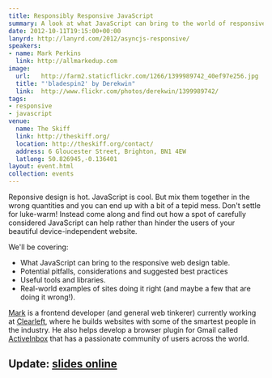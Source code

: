 ```yaml
---
title: Responsibly Responsive JavaScript
summary: A look at what JavaScript can bring to the world of responsive web design
date: 2012-10-11T19:15:00+00:00
lanyrd: http://lanyrd.com/2012/asyncjs-responsive/
speakers:
- name: Mark Perkins
  link: http://allmarkedup.com
image:
  url:   http://farm2.staticflickr.com/1266/1399989742_40ef97e256.jpg
  title: "'bladespin2' by Derekwin"
  link:  http://www.flickr.com/photos/derekwin/1399989742/
tags:
- responsive
- javascript
venue:
  name: The Skiff
  link: http://theskiff.org/
  location: http://theskiff.org/contact/
  address: 6 Gloucester Street, Brighton, BN1 4EW
  latlong: 50.826945,-0.136401
layout: event.html
collection: events
---
```


Reponsive design is hot. JavaScript is cool. But mix them together in the wrong
quantities and you can end up with a bit of a tepid mess. Don't settle for
luke-warm! Instead come along and find out how a spot of carefully considered
JavaScript can help rather than hinder the users of your beautiful
device-independent website.

We'll be covering:

- What JavaScript can bring to the responsive web design table.
- Potential pitfalls, considerations and suggested best practices
- Useful tools and libraries.
- Real-world examples of sites doing it right (and maybe a few that are doing
  it wrong!).

[Mark][#mark] is a frontend developer (and general web tinkerer) currently
working at [Clearleft][#clearleft], where he builds websites with some of the
smartest people in the industry. He also helps develop a browser plugin for
Gmail called [ActiveInbox][#activeinbox] that has a passionate community of
users across the world.

## Update: [slides online][#slides]

<script async class="speakerdeck-embed" data-id="507806c11d371f000203b9f8" data-ratio="1.3333333333333333" src="//speakerdeck.com/assets/embed.js"></script>

[#mark]: http://twitter.com/allmarkedup/
[#clearleft]: http://clearleft.com/
[#activeinbox]: http://activeinboxhq.com/
[#slides]: http://lanyrd.com/2012/asyncjs-responsive/coverage/
